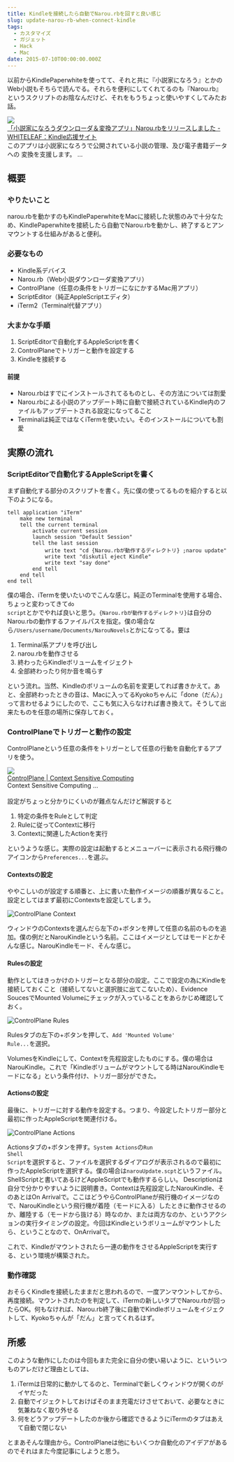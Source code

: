 ```yaml
---
title: Kindleを接続したら自動でNarou.rbを回すと良い感じ
slug: update-narou-rb-when-connect-kindle
tags:
  - カスタマイズ
  - ガジェット
  - Hack
  - Mac
date: 2015-07-10T00:00:00.000Z
---
```

以前からKindlePaperwhiteを使ってて、それと共に『小説家になろう』とかのWeb小説もそちらで読んでる。それらを便利にしてくれてるのも『Narou.rb』というスクリプトのお陰なんだけど、それをもうちょっと使いやすくしてみたお話。
<div class="cstmreba"> <div class="link-card-box"> <div class="link-card-image"> <a href="http://whiteleaf.hatenablog.com/entry/2013/03/07/%E3%80%8C%E5%B0%8F%E8%AA%AC%E5%AE%B6%E3%81%AB%E3%81%AA%E3%82%8D%E3%81%86%E3%83%80%E3%82%A6%E3%83%B3%E3%83%AD%E3%83%BC%E3%83%80%EF%BC%86%E5%A4%89%E6%8F%9B%E3%82%A2%E3%83%97%E3%83%AA%E3%80%8DNarou.rb" target="_blank"> <img src="http://capture.heartrails.com/128x128?http://whiteleaf.hatenablog.com/entry/2013/03/07/%E3%80%8C%E5%B0%8F%E8%AA%AC%E5%AE%B6%E3%81%AB%E3%81%AA%E3%82%8D%E3%81%86%E3%83%80%E3%82%A6%E3%83%B3%E3%83%AD%E3%83%BC%E3%83%80%EF%BC%86%E5%A4%89%E6%8F%9B%E3%82%A2%E3%83%97%E3%83%AA%E3%80%8DNarou.rb"> </a> </div><div class="link-card-info"> <div class="link-card-name"> <a href="http://whiteleaf.hatenablog.com/entry/2013/03/07/%E3%80%8C%E5%B0%8F%E8%AA%AC%E5%AE%B6%E3%81%AB%E3%81%AA%E3%82%8D%E3%81%86%E3%83%80%E3%82%A6%E3%83%B3%E3%83%AD%E3%83%BC%E3%83%80%EF%BC%86%E5%A4%89%E6%8F%9B%E3%82%A2%E3%83%97%E3%83%AA%E3%80%8DNarou.rb" target="_blank"> 「小説家になろうダウンローダ＆変換アプリ」Narou.rbをリリースしました - WHITELEAF：Kindle応援サイト</a> </div><div class="link-card-detail"> <div class="link-card-detail-select"> このアプリは小説家になろうで公開されている小説の管理、及び電子書籍データへの 変換を支援します。 ...</div><div class="link-card-detail-memo"> </div></div><div class="link-card-footer"> </div></div></div></div>


## 概要
### やりたいこと
narou.rbを動かすのもKindlePaperwhiteをMacに接続した状態のみで十分なため、KindlePaperwhiteを接続したら自動でNarou.rbを動かし、終了するとアンマウントする仕組みがあると便利。

### 必要なもの
- Kindle系デバイス
- Narou.rb（Web小説ダウンローダ変換アプリ）
- ControlPlane（任意の条件をトリガーになにかするMac用アプリ）
- ScriptEditor（純正AppleScriptエディタ）
- iTerm2（Terminal代替アプリ）

### 大まかな手順
1. ScriptEditorで自動化するAppleScriptを書く
2. ControlPlaneでトリガーと動作を設定する
3. Kindleを接続する

#### 前提
- Narou.rbはすでにインストールされてるものとし、その方法については割愛
- Narou.rbによる小説のアップデート時に自動で接続されているKindle内のファイルもアップデートされる設定になってること
- Terminalは純正ではなくiTermを使いたい。そのインストールについても割愛

## 実際の流れ
### ScriptEditorで自動化するAppleScriptを書く
まず自動化する部分のスクリプトを書く。先に僕の使ってるものを紹介すると以下のようになる。

	tell application "iTerm"
		make new terminal
		tell the current terminal
			activate current session
			launch session "Default Session"
			tell the last session
				write text "cd {Narou.rbが動作するディレクトリ} ;narou update"
				write text "diskutil eject Kindle"
				write text "say done"
			end tell
		end tell
	end tell

僕の場合、iTermを使いたいのでこんな感じ。純正のTerminalを使用する場合、ちょっと変わってきて<code>do script</code>とかでやれば良いと思う。<code>{Narou.rbが動作するディレクトリ}</code>は自分のNarou.rbの動作するファイルパスを指定。僕の場合なら<code>/Users/username/Documents/NarouNovels</code>とかになってる。要は

1. Terminal系アプリを呼び出し
1. narou.rbを動作させる
1. 終わったらKindleボリュームをイジェクト
1. 全部終わったり何か音を鳴らす

という流れ。当然、Kindleのボリュームの名前を変更してれば書きかえて。あと、全部終わったときの音は、Macに入ってるKyokoちゃんに「done（だん）」って言わせるようにしたので、ここも気に入らなければ書き換えて。そうして出来たものを任意の場所に保存しておく。

### ControlPlaneでトリガーと動作の設定
ControlPlaneという任意の条件をトリガーとして任意の行動を自動化するアプリを使う。
<div class="shareBlock"><div class="shareLeft"><a href="http://www.controlplaneapp.com/" rel="nofollow"><img src="http://capture.heartrails.com/100x100/shadow?http://www.controlplaneapp.com/" class="shareIcon"/></a></div><div class="shareRight"><div class="shareTitle"><a href="http://www.controlplaneapp.com/" rel="nofollow">ControlPlane | Context Sensitive Computing</a></div><div class="shareDetail"><div class="shareInfo1">Context Sensitive Computing ...</a></div><div class="shareInfo2"><br style="clear:both;"></div></div></div></div>
設定がちょっと分かりにくいのが難点なんだけど解説すると

1. 特定の条件をRuleとして判定
1. Ruleに従ってContextに移行
1. Contextに関連したActionを実行

というような感じ。実際の設定は起動するとメニューバーに表示される飛行機のアイコンから<code>Preferences...</code>を選ぶ。

#### Contextsの設定
ややこしいのが設定する順番と、上に書いた動作イメージの順番が異なること。設定としてはまず最初にContextsを設定してしまう。

![ControlPlane Context](https://lh3.googleusercontent.com/UiYR6wcWs7ClVGTPP6tdq3nVSWs1IHdTEtDtJSt5aKw "ControlPlane Context")

ウィンドウのContextsを選んだら左下の+ボタンを押して任意の名前のものを追加。僕の例だとNarouKindleという名前。ここはイメージとしてはモードとかそんな感じ。NarouKindleモード、そんな感じ。

#### Rulesの設定
動作としてはきっかけのトリガーとなる部分の設定。ここで設定の為にKindleを接続しておくこと（接続してないと選択肢に出てこないため）、Evidence SoucesでMounted Volumeにチェックが入っていることをあらかじめ確認しておく。

![ControlPlane Rules](https://lh3.googleusercontent.com/cNwtEJxVzWGyImjxj79MgwMSB7BG9BFpG5rv777DRnU "ControlPlane Rules")

Rulesタブの左下の+ボタンを押して、<code>Add 'Mounted Volume' Rule...</code>を選択。

VolumesをKindleにして、Contextを先程設定したものにする。僕の場合はNarouKindle。これで「Kindleボリュームがマウントしてる時はNarouKindleモードになる」という条件付け、トリガー部分ができた。

#### Actionsの設定
最後に、トリガーに対する動作を設定する。つまり、今設定したトリガー部分と最初に作ったAppleScriptを関連付ける。

![ControlPlane Actions](https://lh3.googleusercontent.com/CPMqDFQAk7SV7uYfjzCHyj_BmnPXRHwxK47ckJyh1Go "ControlPlane Actions")

Actionsタブの+ボタンを押す。<code>System Actions</code>の<code>Run Shell Script</code>を選択すると、ファイルを選択するダイアログが表示されるので最初に作ったAppleScriptを選択する。僕の場合は<code>narouUpdate.scpt</code>というファイル。ShellScriptと書いてあるけどAppleScriptでも動作するらしい。
Descriptionは自分で分かりやすいように説明書き。Contextは先程設定したNarouKindle、そのあとはOn Arrivalで。ここはどうやらControlPlaneが飛行機のイメージなので、NarouKindleという飛行機が着陸（モードに入る）したときに動作させるのか、離陸する（モードから抜ける）時なのか、または両方なのか、というアクションの実行タイミングの設定。今回はKindleというボリュームがマウントしたら、ということなので、OnArrivalで。

これで、Kindleがマウントされたら一連の動作をさせるAppleScriptを実行する、という環境が構築された。

### 動作確認
おそらくKindleを接続したままだと思われるので、一度アンマウントしてから、再度接続。マウントされたのを判定して、iTermの新しいタブでNarou.rbが回ったらOK。何もなければ、Narou.rb終了後に自動でKindleボリュームをイジェクトして、Kyokoちゃんが「だん」と言ってくれるはず。

## 所感
このような動作にしたのは今回もまた完全に自分の使い易いように、といういつものアレだけど理由としては、

1. iTermは日常的に動かしてるのと、Terminalで新しくウィンドウが開くのがイヤだった
1. 自動でイジェクトしておけばそのまま充電だけさせておいて、必要なときに気兼ねなく取り外せる
1. 何をどうアップデートしたのか後から確認できるようにiTermのタブはあえて自動で閉じない

とまあそんな理由から。ControlPlaneは他にもいくつか自動化のアイデアがあるのでそれはまた今度記事にしようと思う。
